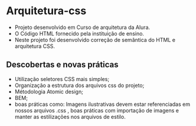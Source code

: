 # Arquitetura-css
- Projeto desenvolvido em Curso de arquitetura da Alura. 
- O Código HTML fornecido pela instituição de ensino.
- Neste projeto foi desenvolvido correção de semântica do HTML e arquitetura CSS.  

## Descobertas e novas práticas
- Utilização seletores CSS mais simples;
- Organização a estrutura dos arquivos css do projeto;
- Métodologia Atomic design; 
- BEM;
- boas práticas como: Imagens ilustrativas devem estar referenciadas em nossos arquivos .css , boas práticas com importação de imagens e manter as estilizações nos arquivos de estilo.


 